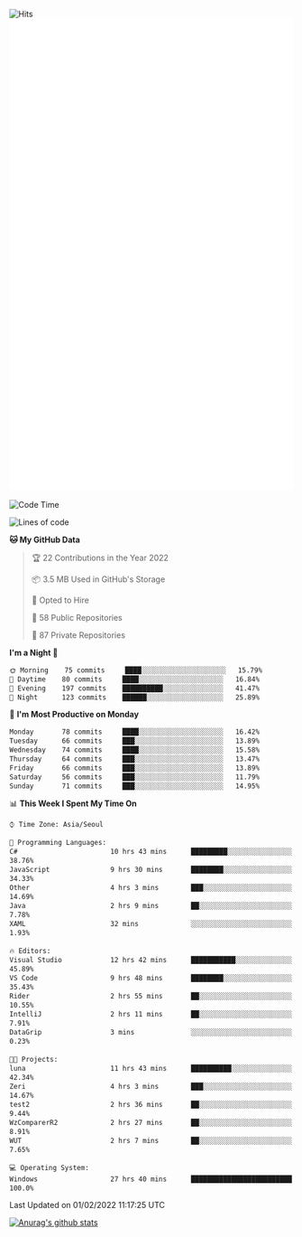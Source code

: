 ![Hits](https://hits.seeyoufarm.com/api/count/incr/badge.svg?url=https%3A%2F%2Fgithub.com%2Fkokose1234&count_bg=%2379C83D&title_bg=%23555555&icon=apple.svg&icon_color=%23E7E7E7&title=hits&edge_flat=false)
<br/>
![Metrics](https://github.com/kokose1234/kokose1234/blob/main/github-metrics.svg)

<!--START_SECTION:waka-->
![Code Time](http://img.shields.io/badge/Code%20Time-423%20hrs%2059%20mins-blue)

![Lines of code](https://img.shields.io/badge/From%20Hello%20World%20I%27ve%20Written-8%20Million%20lines%20of%20code-blue)

**🐱 My GitHub Data** 

> 🏆 22 Contributions in the Year 2022
 > 
> 📦 3.5 MB Used in GitHub's Storage 
 > 
> 💼 Opted to Hire
 > 
> 📜 58 Public Repositories 
 > 
> 🔑 87 Private Repositories  
 > 
**I'm a Night 🦉** 

```text
🌞 Morning    75 commits     ████░░░░░░░░░░░░░░░░░░░░░   15.79% 
🌆 Daytime    80 commits     ████░░░░░░░░░░░░░░░░░░░░░   16.84% 
🌃 Evening    197 commits    ██████████░░░░░░░░░░░░░░░   41.47% 
🌙 Night      123 commits    ██████░░░░░░░░░░░░░░░░░░░   25.89%

```
📅 **I'm Most Productive on Monday** 

```text
Monday       78 commits     ████░░░░░░░░░░░░░░░░░░░░░   16.42% 
Tuesday      66 commits     ███░░░░░░░░░░░░░░░░░░░░░░   13.89% 
Wednesday    74 commits     ████░░░░░░░░░░░░░░░░░░░░░   15.58% 
Thursday     64 commits     ███░░░░░░░░░░░░░░░░░░░░░░   13.47% 
Friday       66 commits     ███░░░░░░░░░░░░░░░░░░░░░░   13.89% 
Saturday     56 commits     ███░░░░░░░░░░░░░░░░░░░░░░   11.79% 
Sunday       71 commits     ███░░░░░░░░░░░░░░░░░░░░░░   14.95%

```


📊 **This Week I Spent My Time On** 

```text
⌚︎ Time Zone: Asia/Seoul

💬 Programming Languages: 
C#                       10 hrs 43 mins      █████████░░░░░░░░░░░░░░░░   38.76% 
JavaScript               9 hrs 30 mins       ████████░░░░░░░░░░░░░░░░░   34.33% 
Other                    4 hrs 3 mins        ███░░░░░░░░░░░░░░░░░░░░░░   14.69% 
Java                     2 hrs 9 mins        ██░░░░░░░░░░░░░░░░░░░░░░░   7.78% 
XAML                     32 mins             ░░░░░░░░░░░░░░░░░░░░░░░░░   1.93%

🔥 Editors: 
Visual Studio            12 hrs 42 mins      ███████████░░░░░░░░░░░░░░   45.89% 
VS Code                  9 hrs 48 mins       ████████░░░░░░░░░░░░░░░░░   35.43% 
Rider                    2 hrs 55 mins       ██░░░░░░░░░░░░░░░░░░░░░░░   10.55% 
IntelliJ                 2 hrs 11 mins       ██░░░░░░░░░░░░░░░░░░░░░░░   7.91% 
DataGrip                 3 mins              ░░░░░░░░░░░░░░░░░░░░░░░░░   0.23%

🐱‍💻 Projects: 
luna                     11 hrs 43 mins      ██████████░░░░░░░░░░░░░░░   42.34% 
Zeri                     4 hrs 3 mins        ███░░░░░░░░░░░░░░░░░░░░░░   14.67% 
test2                    2 hrs 36 mins       ██░░░░░░░░░░░░░░░░░░░░░░░   9.44% 
WzComparerR2             2 hrs 27 mins       ██░░░░░░░░░░░░░░░░░░░░░░░   8.91% 
WUT                      2 hrs 7 mins        ██░░░░░░░░░░░░░░░░░░░░░░░   7.65%

💻 Operating System: 
Windows                  27 hrs 40 mins      █████████████████████████   100.0%

```


 Last Updated on 01/02/2022 11:17:25 UTC
<!--END_SECTION:waka-->

[![Anurag's github stats](https://github-readme-stats.vercel.app/api?username=kokose1234&theme=dracula)](https://github.com/anuraghazra/github-readme-stats)



	
